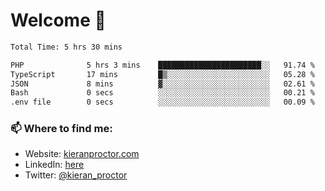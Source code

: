 # Welcome 🦘

<!--START_SECTION:waka-->

```txt
Total Time: 5 hrs 30 mins

PHP              5 hrs 3 mins    ███████████████████████░░   91.74 %
TypeScript       17 mins         █▒░░░░░░░░░░░░░░░░░░░░░░░   05.28 %
JSON             8 mins          ▓░░░░░░░░░░░░░░░░░░░░░░░░   02.61 %
Bash             0 secs          ░░░░░░░░░░░░░░░░░░░░░░░░░   00.21 %
.env file        0 secs          ░░░░░░░░░░░░░░░░░░░░░░░░░   00.09 %
```

<!--END_SECTION:waka-->

### 📫 Where to find me:

-   Website: [kieranproctor.com](https://kieranproctor.com/)
-   LinkedIn: [here](https://www.linkedin.com/in/kieran-proctor-086b5a159/)
-   Twitter: [@kieran_proctor](https://twitter.com/kieran_proctor)
